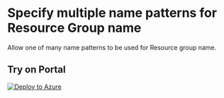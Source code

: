 # Specify multiple name patterns for Resource Group name

Allow one of many name patterns to be used for Resource group name.

## Try on Portal

[![Deploy to Azure](http://azuredeploy.net/deploybutton.png)](https://portal.azure.com/#blade/Microsoft_Azure_Policy/CreatePolicyDefinitionBlade/uri/https%3A%2F%2Fraw.githubusercontent.com%2FYoannGUILLO%2FGAB2019%2Fmaster%2FAzure%20Policy%2FRG%20Name%2Fazurepolicy.json)
